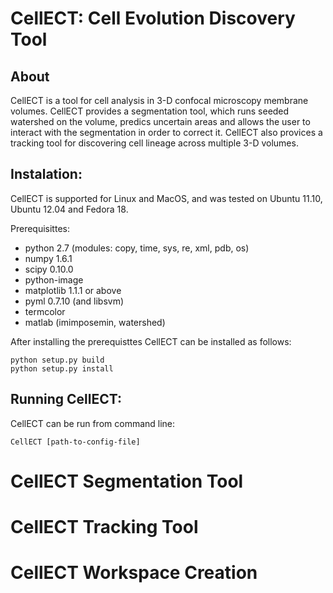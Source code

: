 CellECT: Cell Evolution Discovery Tool
======================================

About
-----
CellECT is a tool for cell analysis in 3-D confocal microscopy membrane volumes. CellECT provides a segmentation tool, which runs seeded watershed on the volume, predics uncertain areas and allows the user to interact with the segmentation in order to correct it. CellECT also provices a tracking tool for discovering cell lineage across multiple 3-D volumes.

Instalation:
------------

CellECT is supported for Linux and MacOS, and was tested on Ubuntu 11.10, Ubuntu 12.04 and Fedora 18.

Prerequisittes:

* python 2.7 (modules: copy, time, sys, re, xml, pdb, os)
* numpy 1.6.1
* scipy 0.10.0
* python-image
* matplotlib 1.1.1 or above
* pyml 0.7.10 (and libsvm)
* termcolor
* matlab (imimposemin, watershed)

After installing the prerequisttes CellECT can be installed as follows:

```
python setup.py build
python setup.py install 
```

Running CellECT:
----------------

CellECT can be run from command line:
```
CellECT [path-to-config-file]
```





CellECT Segmentation Tool
=========================




CellECT Tracking Tool
=====================




CellECT Workspace Creation
==========================
